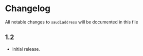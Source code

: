 # Changelog

All notable changes to `saudiaddress` will be documented in this file

## 1.2

- Initial release.
